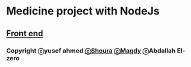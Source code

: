 # Medicine project with NodeJs

## [Front end](https://github.com/magdybadr978/medicine_React.git)

### Copyright ⓒyusef ahmed  [ⓒShoura](https://github.com/shoura279) [ⓒMagdy](https://github.com/magdybadr978) ⓒAbdallah El-zero
